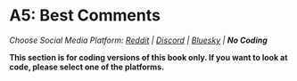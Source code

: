 # A5: Best Comments
_Choose Social Media Platform: <a href='../../../../../reddit/appendix/teaching/03_course_work/03_assignments/a5-best-comments.html'>Reddit</a> | <a href='../../../../../discord/appendix/teaching/03_course_work/03_assignments/a5-best-comments.html'>Discord</a> | <a href='../../../../../bsky/appendix/teaching/03_course_work/03_assignments/a5-best-comments.html'>Bluesky</a> | __No Coding___

__This section is for coding versions of this book only. If you want to look at code, please select one of the platforms.__
